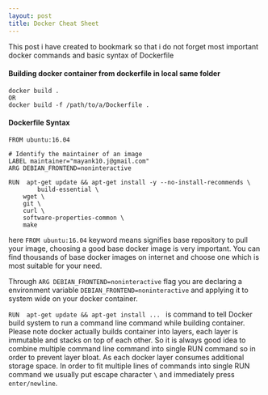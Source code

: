 ```yaml
---
layout: post
title: Docker Cheat Sheet
---
```


This post i have created to bookmark so that i do not forget most important docker commands and basic syntax of Dockerfile


#### Building docker container from dockerfile in local same folder

```
docker build . 
OR 
docker build -f /path/to/a/Dockerfile .
```


#### Dockerfile Syntax
```
FROM ubuntu:16.04

# Identify the maintainer of an image
LABEL maintainer="mayank10.j@gmail.com"
ARG DEBIAN_FRONTEND=noninteractive

RUN  apt-get update && apt-get install -y --no-install-recommends \
        build-essential \
	wget \
    git \
    curl \
    software-properties-common \
	make 

```

here `FROM ubuntu:16.04` keyword means signifies base repository to pull your image, choosing a good base docker image is very 
important. You can find thousands of base docker images on internet and choose one which is most suitable for your need.

Through `ARG DEBIAN_FRONTEND=noninteractive` flag you are declaring a environment variable `DEBIAN_FRONTEND=noninteractive` 
and applying it to system wide on your docker container. 

`RUN  apt-get update && apt-get install ... ` is command to tell Docker build system to run a command line command while 
building container. Please note docker actually builds container into layers, each layer is immutable and stacks on top of each other. So it is always good idea to combine multiple command line command into single RUN command so in order to prevent layer bloat. As each docker layer consumes additional storage space. In order to fit multiple lines of commands into single RUN command we usually put escape character `\` and immediately press `enter/newline`.
